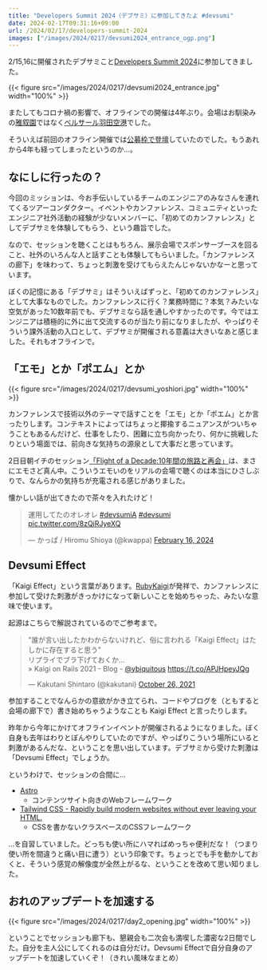 ```yaml
---
title: "Developers Summit 2024（デブサミ）に参加してきたよ #devsumi"
date: 2024-02-17T09:31:16+09:00
url: /2024/02/17/developers-summit-2024
images: ["/images/2024/0217/devsumi2024_entrance_ogp.png"]
---
```


2/15,16に開催されたデブサミこと[Developers Summit 2024](https://event.shoeisha.jp/devsumi/20240215)に参加してきました。

{{< figure src="/images/2024/0217/devsumi2024_entrance.jpg" width="100%" >}}

またしてもコロナ禍の影響で、オフラインでの開催は4年ぶり。会場はお馴染みの[雅叙園](https://www.hotelgajoen-tokyo.com/)ではなく[ベルサール羽田空港](https://www.hvf.jp/conference/hanedaairport/)でした。

そういえば前回のオフライン開催では[公募枠で登壇](https://dev.classmethod.jp/articles/devsumi-2020-13-6-c-kwappa/)していたのでした。もうあれから4年も経ってしまったというのか…。

## なにしに行ったの？

今回のミッションは、今お手伝いしているチームのエンジニアのみなさんを連れてくるツアーコンダクター。イベントやカンファレンス、コミュニティといったエンジニア社外活動の経験が少ないメンバーに、「初めてのカンファレンス」としてデブサミを体験してもらう、という趣旨でした。

なので、セッションを聴くことはもちろん、展示会場でスポンサーブースを回ること、社外のいろんな人と話すことも体験してもらいました。「カンファレンスの廊下」を味わって、ちょっと刺激を受けてもらえたんじゃないかなーと思っています。

ぼくの記憶にある「デブサミ」はそういえばずっと、「初めてのカンファレンス」として大事なものでした。カンファレンスに行く？業務時間に？本気？みたいな空気があった10数年前でも、デブサミなら話を通しやすかったのです。今ではエンジニアは積極的に外に出て交流するのが当たり前になりましたが、やっぱりそういう課外活動の入口として、デブサミが開催される意義は大きいなあと感じました。それもオフラインで。

## 「エモ」とか「ポエム」とか

{{< figure src="/images/2024/0217/devsumi_yoshiori.jpg" width="100%" >}}

カンファレンスで技術以外のテーマで話すことを「エモ」とか「ポエム」とか言ったりします。コンテキストによってはちょっと揶揄するニュアンスがついちゃうこともあるんだけど、仕事をしたり、困難に立ち向かったり、何かに挑戦したりという場面では、前向きな気持ちの源泉として大事だと思っています。

2日目朝イチのセッション[「Flight of a Decade:10年間の旅路と再会」](https://event.shoeisha.jp/devsumi/20240215/session/4817)は、まさにエモさど真ん中。こういうエモいのをリアルの会場で聴くのは本当にひさしぶりで、なんらかの気持ちが充電される感じがありました。

懐かしい話が出てきたので茶々を入れたけど！

<blockquote class="twitter-tweet"><p lang="ja" dir="ltr">運用してたのオレオレ <a href="https://twitter.com/hashtag/devsumiA?src=hash&amp;ref_src=twsrc%5Etfw">#devsumiA</a> <a href="https://twitter.com/hashtag/devsumi?src=hash&amp;ref_src=twsrc%5Etfw">#devsumi</a> <a href="https://t.co/8zQiRJyeXQ">pic.twitter.com/8zQiRJyeXQ</a></p>&mdash; かっぱ / Hiromu Shioya (@kwappa) <a href="https://twitter.com/kwappa/status/1758302698670371263?ref_src=twsrc%5Etfw">February 16, 2024</a></blockquote> <script async src="https://platform.twitter.com/widgets.js" charset="utf-8"></script>

## Devsumi Effect

「Kaigi Effect」という言葉があります。[RubyKaigi](https://rubykaigi.org/)が発祥で、カンファレンスに参加して受けた刺激がきっかけになって新しいことを始めちゃった、みたいな意味で使います。

起源はこちらで解説されているのでご参考まで。

<blockquote class="twitter-tweet"><p lang="ja" dir="ltr">&quot;誰が言い出したかわからないけれど、俗に言われる「Kaigi Effect」はたしかに存在すると思う&quot;<br>リプライでブラ下げておくか…<br> » Kaigi on Rails 2021 - Blog - <a href="https://twitter.com/ybiquitous?ref_src=twsrc%5Etfw">@ybiquitous</a> <a href="https://t.co/APJHpeyJQg">https://t.co/APJHpeyJQg</a></p>&mdash; Kakutani Shintaro (@kakutani) <a href="https://twitter.com/kakutani/status/1452993581996728328?ref_src=twsrc%5Etfw">October 26, 2021</a></blockquote> <script async src="https://platform.twitter.com/widgets.js" charset="utf-8"></script>

参加することでなんらかの意欲がかき立てられ、コードやブログを（ともすると会場の廊下で）書き始めちゃうようなことも Kaigi Effect と言ったりします。

昨年から今年にかけてオフラインイベントが開催されるようになりました。ぼく自身も去年はわりとぼんやりしていたのですが、やっぱりこういう場所にいると刺激があるんだな、ということを思い出しています。デブサミから受けた刺激は「Devsumi Effect」でしょうか。

というわけで、セッションの合間に…

- [Astro](https://astro.build/)
    - コンテンツサイト向きのWebフレームワーク
- [Tailwind CSS - Rapidly build modern websites without ever leaving your HTML.](https://tailwindcss.com/)
    - CSSを書かないクラスベースのCSSフレームワーク

…を自習していました。どっちも使い所にハマればめっちゃ便利だな！（つまり使い所を間違うと痛い目に遭う）という印象です。ちょっとでも手を動かしておくと、そういう感覚の解像度が全然上がるな、ということを改めて思い知りました。

## おれのアップデートを加速する

{{< figure src="/images/2024/0217/day2_opening.jpg" width="100%" >}}

ということでセッションも廊下も、懇親会も二次会も満喫した濃密な2日間でした。自分を主人公にしてくれるのは自分だけ。Devsumi Effectで自分自身のアップデートを加速していくぞ！（きれい風味なまとめ）
